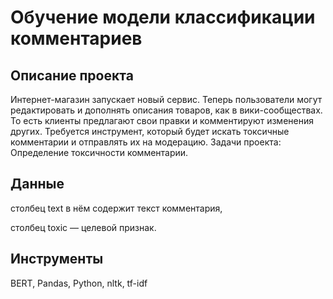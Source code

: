 
# Обучение модели классификации комментариев

## Описание проекта
Интернет-магазин запускает новый сервис. Теперь пользователи могут редактировать и дополнять описания товаров, как в вики-сообществах. То есть клиенты предлагают свои правки и комментируют изменения других. Требуется инструмент, который будет искать токсичные комментарии и отправлять их на модерацию.
Задачи проекта: 
Определение токсичности комментарии.

## Данные
столбец text в нём содержит текст комментария, 

столбец toxic — целевой признак.

## Инструменты
BERT, Pandas, Python, nltk, tf-idf
